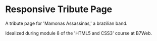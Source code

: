 # Responsive Tribute Page

A tribute page for 'Mamonas Assassinas,' a brazilian band.

Idealized during module 8 of the 'HTML5 and CSS3' course at B7Web.